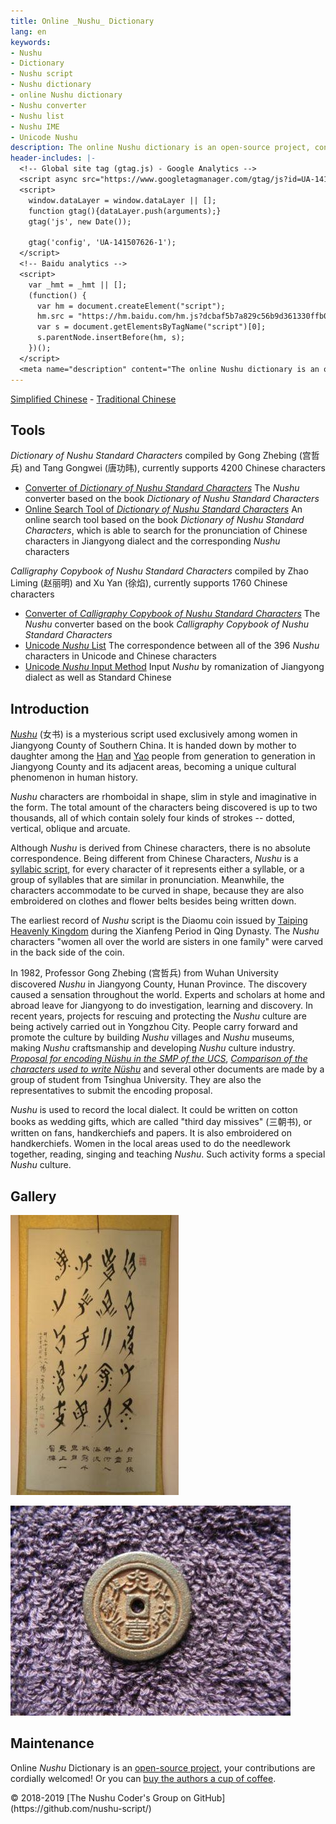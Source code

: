 ```yaml
---
title: Online _Nushu_ Dictionary
lang: en
keywords:
- Nushu
- Dictionary
- Nushu script
- Nushu dictionary
- online Nushu dictionary
- Nushu converter
- Nushu list
- Nushu IME
- Unicode Nushu
description: The online Nushu dictionary is an open-source project, containing the Nushu converter, Nushu List and Nushu IME. It is the free and comprehensive website for searching and learning the Nushu script.
header-includes: |-
  <!-- Global site tag (gtag.js) - Google Analytics -->
  <script async src="https://www.googletagmanager.com/gtag/js?id=UA-141507626-1"></script>
  <script>
    window.dataLayer = window.dataLayer || [];
    function gtag(){dataLayer.push(arguments);}
    gtag('js', new Date());

    gtag('config', 'UA-141507626-1');
  </script>
  <!-- Baidu analytics -->
  <script>
    var _hmt = _hmt || [];
    (function() {
      var hm = document.createElement("script");
      hm.src = "https://hm.baidu.com/hm.js?dcbaf5b7a829c56b9d361330ffb0a26e";
      var s = document.getElementsByTagName("script")[0]; 
      s.parentNode.insertBefore(hm, s);
    })();
  </script>
  <meta name="description" content="The online Nushu dictionary is an open-source project, containing the Nushu converter, Nushu List and Nushu IME. It is the free and comprehensive website for searching and learning the Nushu script." />
---
```


[Simplified Chinese](./) - [Traditional Chinese](index-zh-Hant.html)

## Tools

<span title="女书标准字字典">_Dictionary of Nushu Standard Characters_</span> compiled by Gong Zhebing (宫哲兵) and Tang Gongwei (唐功𬀩), currently supports 4200 Chinese characters

* [Converter of _Dictionary of Nushu Standard Characters_](nsbzz/) The _Nushu_ converter based on the book _Dictionary of Nushu Standard Characters_
* [Online Search Tool of _Dictionary of Nushu Standard Characters_](nsbzz/dict/) An online search tool based on the book _Dictionary of Nushu Standard Characters_, which is able to search for the pronunciation of Chinese characters in Jiangyong dialect and the corresponding _Nushu_ characters

<span title="女书规范字书法字帖">_Calligraphy Copybook of Nushu Standard Characters_</span> compiled by Zhao Liming (赵丽明) and Xu Yan (徐焰), currently supports 1760 Chinese characters

* [Converter of _Calligraphy Copybook of Nushu Standard Characters_](unicode/) The _Nushu_ converter based on the book _Calligraphy Copybook of Nushu Standard Characters_
* [Unicode _Nushu_ List](https://github.com/nushu-script/unicode_nushu/blob/master/data.csv) The correspondence between all of the 396 _Nushu_ characters in Unicode and Chinese characters
* [Unicode _Nushu_ Input Method](https://github.com/nushu-script/rime-unicode_nushu) Input _Nushu_ by romanization of Jiangyong dialect as well as Standard Chinese

## Introduction

[_Nushu_](https://en.wikipedia.org/wiki/N%C3%BCshu) (女书) is a mysterious script used exclusively among women in Jiangyong County of Southern China. It is handed down by mother to daughter among the [Han](https://en.wikipedia.org/wiki/Han_Chinese) and [Yao](https://en.wikipedia.org/wiki/Yao_people) people from generation to generation in Jiangyong County and its adjacent areas, becoming a unique cultural phenomenon in human history.

_Nushu_ characters are rhomboidal in shape, slim in style and imaginative in the form. The total amount of the characters being discovered is up to two thousands, all of which contain solely four kinds of strokes -- dotted, vertical, oblique and arcuate.

Although _Nushu_ is derived from Chinese characters, there is no absolute correspondence. Being different from Chinese Characters, _Nushu_ is a [syllabic script](https://en.wikipedia.org/wiki/Syllabary), for every character of it represents either a syllable, or a group of syllables that are similar in pronunciation. Meanwhile, the characters accommodate to be curved in shape, because they are also embroidered on clothes and flower belts besides being written down.

The earliest record of _Nushu_ script is the Diaomu coin issued by [Taiping Heavenly Kingdom](https://en.wikipedia.org/wiki/Taiping_Heavenly_Kingdom) during the Xianfeng Period in Qing Dynasty. The _Nushu_ characters "women all over the world are sisters in one family" were carved in the back side of the coin.

In 1982, Professor Gong Zhebing (宫哲兵) from Wuhan University discovered _Nushu_ in Jiangyong County, Hunan Province. The discovery caused a sensation throughout the world. Experts and scholars at home and abroad leave for Jiangyong to do investigation, learning and discovery. In recent years, projects for rescuing and protecting the _Nushu_ culture are being actively carried out in Yongzhou City. People carry forward and promote the culture by building _Nushu_ villages and _Nushu_ museums, making _Nushu_ craftsmanship and developing _Nushu_ culture industry. [_Proposal for encoding Nüshu in the SMP of the UCS_](https://unicode.org/wg2/docs/n3340.pdf), [<span index="女书用字比较">_Comparison of the characters used to write Nüshu_</span>](https://books.google.com/books?id=S1ZmGQAACAAJ) and several other documents are made by a group of student from Tsinghua University. They are also the representatives to submit the encoding proposal.

_Nushu_ is used to record the local dialect. It could be written on cotton books as wedding gifts, which are called "third day missives" (三朝书), or written on fans, handkerchiefs and papers. It is also embroidered on handkerchiefs. Women in the local areas used to do the needlework together, reading, singing and teaching _Nushu_. Such activity forms a special _Nushu_ culture.

## Gallery

![[_Nushu_ Masterpiece](http://photo.blog.sina.com.cn/photo/1368797710/5196320ege1f91cd284d1)](index.files/calligraphy.jpg)

![[Diaomu Coin with _Nushu_ Carved in It](http://blog.sina.com.cn/s/blog_ad72d50a0102x0ec.html)](index.files/coin.jpg)

## Maintenance

Online _Nushu_ Dictionary is an [open-source project](https://github.com/nushu-script/), your contributions are cordially welcomed! Or you can [buy the authors a cup of coffee](https://sgal.self.sugina.cc/alipay.jpg).

<footer lang="en-US">
<p>&copy; 2018-2019 [The Nushu Coder's Group on GitHub](https://github.com/nushu-script/)</p>
</footer>
